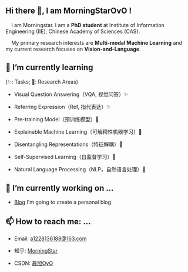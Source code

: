 ## Hi there 👋, I am MorningStarOvO !
&nbsp;&nbsp;&nbsp;&nbsp;I am Morningstar. I am a **PhD student** at Institute of Information Engineering (IIE), Chinese Academy of Sciences (CAS).

&nbsp;&nbsp;&nbsp;&nbsp;My primary research interests are **Multi-modal Machine Learning** and my current research focuses on **Vision-and-Language**.

## 🌱 I’m currently learning
(✨: Tasks; :star2:: Research Areas)
* Visual Question Answering（VQA, 视觉问答）✨

* Referring Expression（Ref, 指代表达）✨

* Pre-training Model（预训练模型）:star2:

* Explainable Machine Learning（可解释性机器学习）:star2:

* Disentangling Representations（特征解耦）:star2:

* Self-Supervised Learning（自监督学习）:star2:

* Natural Language Processing（NLP，自然语言处理）:star2:

## 🔭 I’m currently working on ...
* [Blog](https://github.com/MorningStarOvO/MorningStarOvO.github.io) I'm going to create a personal blog

## 📫 How to reach me: ...
* Email: a1228136188@163.com

* 知乎: [MorningStar](https://www.zhihu.com/people/ha-ha-ha-ha-ha-58-78)

* CSDN: [晨旭OvO](https://blog.csdn.net/a1228136188)

<!--
**MorningStarOvO/MorningStarOvO** is a ✨ _special_ ✨ repository because its `README.md` (this file) appears on your GitHub profile.

Here are some ideas to get you started:

- 🔭 I’m currently working on ...
- 🌱 I’m currently learning ...
- 👯 I’m looking to collaborate on ...  # 我在跟谁合作
- 🤔 I’m looking for help with ...
- 💬 Ask me about ...
- 📫 How to reach me: ...
- 😄 Pronouns: ...
- ⚡ Fun fact: ...
-->
